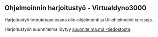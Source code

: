 ## Ohjelmoinnin harjoitustyö - Virtualdyno3000

Harjoitustyö toteutetaan osana olio-ohjelmointi ja UI-ohjelmointi kursseja.

Harjoitustyön suunnitelma löytyy [suunnitelma.md -tiedostosta](suunnitelma.md).
